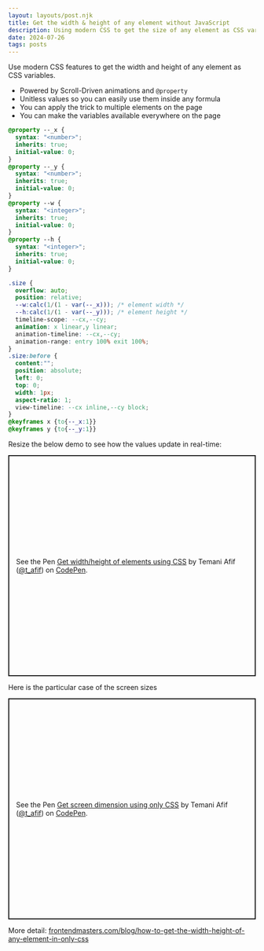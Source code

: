 ```yaml
---
layout: layouts/post.njk
title: Get the width & height of any element without JavaScript
description: Using modern CSS to get the size of any element as CSS variables
date: 2024-07-26
tags: posts
---
```


Use modern CSS features to get the width and height of any element as CSS variables.
* Powered by Scroll-Driven animations and `@property`
* Unitless values so you can easily use them inside any formula
* You can apply the trick to multiple elements on the page
* You can make the variables available everywhere on the page


```css
@property --_x {
  syntax: "<number>";
  inherits: true;
  initial-value: 0; 
}
@property --_y {
  syntax: "<number>";
  inherits: true;
  initial-value: 0; 
}
@property --w {
  syntax: "<integer>";
  inherits: true;
  initial-value: 0; 
}
@property --h {
  syntax: "<integer>";
  inherits: true;
  initial-value: 0; 
}

.size {
  overflow: auto;
  position: relative;
  --w:calc(1/(1 - var(--_x))); /* element width */
  --h:calc(1/(1 - var(--_y))); /* element height */
  timeline-scope: --cx,--cy;
  animation: x linear,y linear;
  animation-timeline: --cx,--cy;
  animation-range: entry 100% exit 100%; 
}
.size:before {
  content:"";
  position: absolute;
  left: 0;
  top: 0;
  width: 1px;
  aspect-ratio: 1;
  view-timeline: --cx inline,--cy block;
}
@keyframes x {to{--_x:1}}
@keyframes y {to{--_y:1}}
```

Resize the below demo to see how the values update in real-time:

<p class="codepen" data-height="450" data-default-tab="result" data-slug-hash="MWMyYeP" data-pen-title="Get width/height of elements using CSS" data-preview="true" data-user="t_afif" style="height: 450px; box-sizing: border-box; display: flex; align-items: center; justify-content: center; border: 2px solid; margin: 1em 0; padding: 1em;">
  <span>See the Pen <a href="https://codepen.io/t_afif/pen/MWMyYeP">
  Get width/height of elements using CSS</a> by Temani Afif (<a href="https://codepen.io/t_afif">@t_afif</a>)
  on <a href="https://codepen.io">CodePen</a>.</span>
</p>

Here is the particular case of the screen sizes

<p class="codepen" data-height="450" data-default-tab="result" data-slug-hash="eYwZgqL" data-pen-title="Get screen dimension using only CSS" data-preview="true" data-user="t_afif" style="height: 450px; box-sizing: border-box; display: flex; align-items: center; justify-content: center; border: 2px solid; margin: 1em 0; padding: 1em;">
  <span>See the Pen <a href="https://codepen.io/t_afif/pen/eYwZgqL">
  Get screen dimension using only CSS</a> by Temani Afif (<a href="https://codepen.io/t_afif">@t_afif</a>)
  on <a href="https://codepen.io">CodePen</a>.</span>
</p>
<script async src="https://cpwebassets.codepen.io/assets/embed/ei.js"></script>

More detail: [frontendmasters.com/blog/how-to-get-the-width-height-of-any-element-in-only-css](https://frontendmasters.com/blog/how-to-get-the-width-height-of-any-element-in-only-css/)